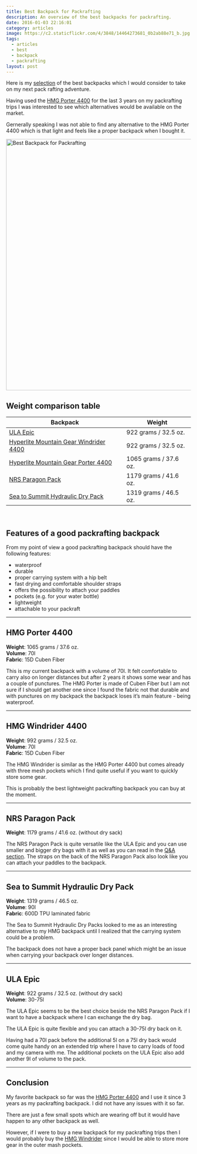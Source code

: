 ```yaml
---
title: Best Backpack for Packrafting
description: An overview of the best backpacks for packrafting.
date: 2016-01-03 22:16:01
category: articles
image: https://c2.staticflickr.com/4/3848/14464273681_0b2ab88e71_b.jpg
tags:
  - articles
  - best
  - backpack
  - packrafting
layout: post
---
```


Here is my <a href="#table">selection</a> of the best backpacks which I would consider to take on my next pack rafting adventure.

Having used the <a href="http://www.hikeventures.com/gear-review-hmg-porter-4400-black/">HMG Porter 4400</a> for the last 3 years on my packrafting trips I was interested to see which alternatives would be available on the market.

Gernerally speaking I was not able to find any alternative to the HMG Porter 4400 which is that light and feels like a proper backpack when I bought it.

<img src="https://c2.staticflickr.com/4/3848/14464273681_0b2ab88e71_b.jpg" width="1024" height="683" alt="Best Backpack for Packrafting" layout="responsive">
<br>
<!--more-->

## <a name="table">Weight comparison table</a>

<div class="table-responsive">
<table class="table table-hover table-bordered list_items">
        <thead>
             <tr>
                <th>Backpack</th><th>Weight</th>
             </tr>
        </thead>
        <tbody>
            <tr>
          <td><a href="http://www.hikeventures.com/deals/#ULA+Epic" target="_blank">ULA Epic</a></td><td>922 grams / 32.5 oz.</td>
        </tr>
        <tr>
          <td><a href="http://www.hikeventures.com/deals/#windrider+4400" target="_blank">Hyperlite Mountain Gear Windrider 4400</a></td><td>922 grams / 32.5 oz.</td>
        </tr>
        <tr>
          <td><a href="http://www.hikeventures.com/deals/#porter+4400" target="_blank">Hyperlite Mountain Gear Porter 4400</a></td><td>1065 grams / 37.6 oz.</td>
        </tr>
        <tr>
          <td><a href="http://amzn.to/2sruFN6" target="_blank" rel="nofollow">NRS Paragon Pack</a></td><td>1179 grams / 41.6 oz.</td>
        </tr>
        <tr>
          <td><a href="http://amzn.to/2r8hMU5" target="_blank" rel="nofollow">Sea to Summit Hydraulic Dry Pack</a></td><td>1319 grams / 46.5 oz.</td>
        </tr>
</tbody>
</table>
</div>
<br>

## Features of a good packrafting backpack

From my point of view a good packrafting backpack should have the following features:

* waterproof
* durable
* proper carrying system with a hip belt
* fast drying and comfortable shoulder straps
* offers the possibility to attach your paddles
* pockets (e.g. for your water bottle)
* lightweight
* attachable to your packraft

<hr>

## HMG Porter 4400

**Weight**: 1065 grams / 37.6 oz.  
**Volume**: 70l  
**Fabric**: 15D Cuben Fiber  

This is my current backpack with a volume of 70l. It felt comfortable to carry also on longer distances but after 2 years it shows some wear and has a couple of punctures. The HMG Porter is made of Cuben Fiber but I am not sure if I should get another one since I found the fabric not that durable and with punctures on my backpack the backpack loses it’s main feature - being waterproof.

<hr>

## HMG Windrider 4400

**Weight**: 992 grams / 32.5 oz.  
**Volume**: 70l  
**Fabric**: 15D Cuben Fiber  

The HMG Windrider is similar as the HMG Porter 4400 but comes already with three mesh pockets which I find quite useful if you want to quickly store some gear.

This is probably the best lightweight packrafting backpack you can buy at the moment.

<hr>

## NRS Paragon Pack

**Weight**: 1179 grams / 41.6 oz. (without dry sack)    

The NRS Paragon Pack is quite versatile like the ULA Epic and you can use smaller and bigger dry bags with it as well as you can read in the [Q&A section](http://www.nrs.com/product/2933/nrs-paragon-pack2). The straps on the back of the NRS Paragon Pack also look like you can attach your paddles to the backpack.

<hr>

## Sea to Summit Hydraulic Dry Pack

**Weight**: 1319 grams / 46.5 oz.  
**Volume**: 90l  
**Fabric**: 600D TPU laminated fabric  

The Sea to Summit Hydraulic Dry Packs looked to me as an interesting alternative to my HMG backpack until I realized that the carrying system could be a problem.

The backpack does not have a proper back panel which might be an issue when carrying your backpack over longer distances.

<hr>

## ULA Epic

**Weight**: 922 grams / 32.5 oz. (without dry sack)  
**Volume**: 30-75l

The ULA Epic seems to be the best choice beside the NRS Paragon Pack if I want to have a backpack where I can exchange the dry bag.

The ULA Epic is quite flexible and you can attach a 30-75l dry back on it.

Having had a 70l pack before the additional 5l on a 75l dry back would come quite handy on an extended trip where I have to carry loads of food and my camera with me. The additional pockets on the ULA Epic also add another 9l of volume to the pack.

<hr>

## Conclusion

My favorite backpack so far was the [HMG Porter 4400](https://www.hyperlitemountaingear.com/4400-porter.html) and I use it since 3 years as my packrafting backpack. I did not have any issues with it so far.

There are just a few small spots which are wearing off but it would have happen to any other backpack as well.

However, if I were to buy a new backpack for my packrafting trips then I would probably buy the [HMG Windrider](https://www.hyperlitemountaingear.com/4400-windrider.html) since I would be able to store more gear in the outer mash pockets.
